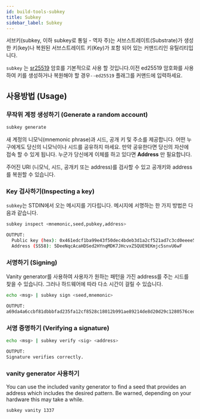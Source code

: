 ```yaml
---
id: build-tools-subkey
title: Subkey
sidebar_label: Subkey
---
```


서브키(subkey, 이하 subkey로 통일 - 역자 주)는 서브스트레이트(Substrate)가 생성한 키(key)나 복원된 서브스트레이트 키(Key)가 포함 되어 있는 커맨드리인 유틸리티입니다.

`subkey` 는 [sr25519](http://wiki.axiasolar.network/en/latest/axiasolar/learn/cryptography/#keypairs-and-signing) 암호를 기본적으로 사용 할 것입니다.이전 ed25519 암호화를 사용하여 키를 생성하거나 복원해야 할 경우`--ed25519` 플래그를 커맨드에 입력하세요.

## 사용방법 (Usage)

### 무작위 계정 생성하기 (Generate a random account)

```bash
subkey generate
```

새 계정의 니모닉(mnemonic phrase)과 시드, 공개 키 및 주소를 제공합니다. 어떤 누구에게도 당신의 니모닉이나 시드를 공유하지 마세요. 만약 공유한다면 당신의 자산에 접속 할 수 있게 됩니다. 누군가 당신에게 이체를 하고 있다면 **Address** 만 필요합니다.

주어진 URI (니모닉, 시드, 공개키 또는 address)를 검사할 수 있고 공개키와 address를 복원할 수 있습니다.

### Key 검사하기(Inspecting a key)

`subkey`는 STDIN에서 오는 메시지를 기다립니다. 메시지에 서명하는 한 가지 방법은 다음과 같습니다.

```bash
subkey inspect <mnemonic,seed,pubkey,address>

OUTPUT:
  Public key (hex): 0x461edcf1ba99e43f50dec4bdeb3d1a2cf521ad7c3cd0eeee5cd3314e50fd424c
  Address (SS58): 5DeeNqcAcaHDSed2HYnqMDK7JHcvxZ5QUE9EKmjc5snvU6wF
```

### 서명하기 (Signing)

Vanity generator를 사용하여 사용자가 원하는 패턴을 가진 address를 주는 시드를 찾을 수 있습니다. 그러나 하드웨어에 따라 다소 시간이 걸릴 수 있습니다.

```bash
echo <msg> | subkey sign <seed,mnemonic>

OUTPUT:
a69da4a6ccbf81dbbbfad235fa12cf8528c18012b991ae89214de8d20d29c1280576ced6eb38b7406d1b7e03231df6dd4a5257546ddad13259356e1c3adfb509
```

### 서명 증명하기 (Verifying a signature)

```bash
echo <msg> | subkey verify <sig> <address>

OUTPUT:
Signature verifies correctly.
```

### vanity generator 사용하기

You can use the included vanity generator to find a seed that provides an address which includes the desired pattern. Be warned, depending on your hardware this may take a while.

```bash
subkey vanity 1337
```
